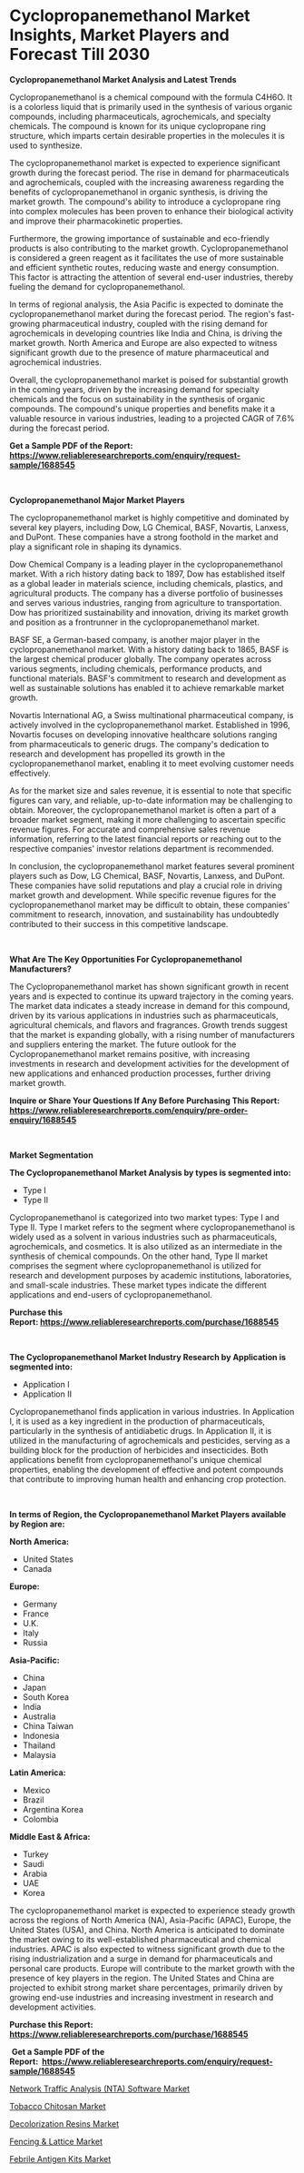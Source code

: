 <p><h1>Cyclopropanemethanol Market Insights, Market Players and Forecast Till 2030</h1></p><p><strong>Cyclopropanemethanol Market Analysis and Latest Trends</strong></p>
<p><p>Cyclopropanemethanol is a chemical compound with the formula C4H6O. It is a colorless liquid that is primarily used in the synthesis of various organic compounds, including pharmaceuticals, agrochemicals, and specialty chemicals. The compound is known for its unique cyclopropane ring structure, which imparts certain desirable properties in the molecules it is used to synthesize.</p><p>The cyclopropanemethanol market is expected to experience significant growth during the forecast period. The rise in demand for pharmaceuticals and agrochemicals, coupled with the increasing awareness regarding the benefits of cyclopropanemethanol in organic synthesis, is driving the market growth. The compound's ability to introduce a cyclopropane ring into complex molecules has been proven to enhance their biological activity and improve their pharmacokinetic properties.</p><p>Furthermore, the growing importance of sustainable and eco-friendly products is also contributing to the market growth. Cyclopropanemethanol is considered a green reagent as it facilitates the use of more sustainable and efficient synthetic routes, reducing waste and energy consumption. This factor is attracting the attention of several end-user industries, thereby fueling the demand for cyclopropanemethanol.</p><p>In terms of regional analysis, the Asia Pacific is expected to dominate the cyclopropanemethanol market during the forecast period. The region's fast-growing pharmaceutical industry, coupled with the rising demand for agrochemicals in developing countries like India and China, is driving the market growth. North America and Europe are also expected to witness significant growth due to the presence of mature pharmaceutical and agrochemical industries.</p><p>Overall, the cyclopropanemethanol market is poised for substantial growth in the coming years, driven by the increasing demand for specialty chemicals and the focus on sustainability in the synthesis of organic compounds. The compound's unique properties and benefits make it a valuable resource in various industries, leading to a projected CAGR of 7.6% during the forecast period.</p></p>
<p><strong>Get a Sample PDF of the Report:&nbsp; <a href="https://www.reliableresearchreports.com/enquiry/request-sample/1688545">https://www.reliableresearchreports.com/enquiry/request-sample/1688545</a></strong></p>
<p>&nbsp;</p>
<p><strong>Cyclopropanemethanol Major Market Players</strong></p>
<p><p>The cyclopropanemethanol market is highly competitive and dominated by several key players, including Dow, LG Chemical, BASF, Novartis, Lanxess, and DuPont. These companies have a strong foothold in the market and play a significant role in shaping its dynamics.</p><p>Dow Chemical Company is a leading player in the cyclopropanemethanol market. With a rich history dating back to 1897, Dow has established itself as a global leader in materials science, including chemicals, plastics, and agricultural products. The company has a diverse portfolio of businesses and serves various industries, ranging from agriculture to transportation. Dow has prioritized sustainability and innovation, driving its market growth and position as a frontrunner in the cyclopropanemethanol market.</p><p>BASF SE, a German-based company, is another major player in the cyclopropanemethanol market. With a history dating back to 1865, BASF is the largest chemical producer globally. The company operates across various segments, including chemicals, performance products, and functional materials. BASF's commitment to research and development as well as sustainable solutions has enabled it to achieve remarkable market growth.</p><p>Novartis International AG, a Swiss multinational pharmaceutical company, is actively involved in the cyclopropanemethanol market. Established in 1996, Novartis focuses on developing innovative healthcare solutions ranging from pharmaceuticals to generic drugs. The company's dedication to research and development has propelled its growth in the cyclopropanemethanol market, enabling it to meet evolving customer needs effectively.</p><p>As for the market size and sales revenue, it is essential to note that specific figures can vary, and reliable, up-to-date information may be challenging to obtain. Moreover, the cyclopropanemethanol market is often a part of a broader market segment, making it more challenging to ascertain specific revenue figures. For accurate and comprehensive sales revenue information, referring to the latest financial reports or reaching out to the respective companies' investor relations department is recommended.</p><p>In conclusion, the cyclopropanemethanol market features several prominent players such as Dow, LG Chemical, BASF, Novartis, Lanxess, and DuPont. These companies have solid reputations and play a crucial role in driving market growth and development. While specific revenue figures for the cyclopropanemethanol market may be difficult to obtain, these companies' commitment to research, innovation, and sustainability has undoubtedly contributed to their success in this competitive landscape.</p></p>
<p>&nbsp;</p>
<p><strong>What Are The Key Opportunities For Cyclopropanemethanol Manufacturers?</strong></p>
<p><p>The Cyclopropanemethanol market has shown significant growth in recent years and is expected to continue its upward trajectory in the coming years. The market data indicates a steady increase in demand for this compound, driven by its various applications in industries such as pharmaceuticals, agricultural chemicals, and flavors and fragrances. Growth trends suggest that the market is expanding globally, with a rising number of manufacturers and suppliers entering the market. The future outlook for the Cyclopropanemethanol market remains positive, with increasing investments in research and development activities for the development of new applications and enhanced production processes, further driving market growth.</p></p>
<p><strong>Inquire or Share Your Questions If Any Before Purchasing This Report: <a href="https://www.reliableresearchreports.com/enquiry/pre-order-enquiry/1688545">https://www.reliableresearchreports.com/enquiry/pre-order-enquiry/1688545</a></strong></p>
<p>&nbsp;</p>
<p><strong>Market Segmentation</strong></p>
<p><strong>The Cyclopropanemethanol Market Analysis by types is segmented into:</strong></p>
<p><ul><li>Type I</li><li>Type II</li></ul></p>
<p><p>Cyclopropanemethanol is categorized into two market types: Type I and Type II. Type I market refers to the segment where cyclopropanemethanol is widely used as a solvent in various industries such as pharmaceuticals, agrochemicals, and cosmetics. It is also utilized as an intermediate in the synthesis of chemical compounds. On the other hand, Type II market comprises the segment where cyclopropanemethanol is utilized for research and development purposes by academic institutions, laboratories, and small-scale industries. These market types indicate the different applications and end-users of cyclopropanemethanol.</p></p>
<p><strong>Purchase this Report:&nbsp;<a href="https://www.reliableresearchreports.com/purchase/1688545">https://www.reliableresearchreports.com/purchase/1688545</a></strong></p>
<p>&nbsp;</p>
<p><strong>The Cyclopropanemethanol Market Industry Research by Application is segmented into:</strong></p>
<p><ul><li>Application I</li><li>Application II</li></ul></p>
<p><p>Cyclopropanemethanol finds application in various industries. In Application I, it is used as a key ingredient in the production of pharmaceuticals, particularly in the synthesis of antidiabetic drugs. In Application II, it is utilized in the manufacturing of agrochemicals and pesticides, serving as a building block for the production of herbicides and insecticides. Both applications benefit from cyclopropanemethanol's unique chemical properties, enabling the development of effective and potent compounds that contribute to improving human health and enhancing crop protection.</p></p>
<p>&nbsp;</p>
<p><strong>In terms of Region, the Cyclopropanemethanol Market Players available by Region are:</strong></p>
<p>
    <p> <strong> North America: </strong>
        <ul>
            <li>United States</li>
            <li>Canada</li>
        </ul>
        </p> 
    <p> <strong> Europe: </strong>
        <ul>
            <li>Germany</li>
            <li>France</li>
            <li>U.K.</li>
            <li>Italy</li>
            <li>Russia</li>
        </ul>
        </p> 
    <p> <strong> Asia-Pacific: </strong>
        <ul>
            <li>China</li>
            <li>Japan</li>
            <li>South Korea</li>
            <li>India</li>
            <li>Australia</li>
            <li>China Taiwan</li>
            <li>Indonesia</li>
            <li>Thailand</li>
            <li>Malaysia</li>
        </ul>
        </p> 
    <p> <strong> Latin America: </strong>
        <ul>
            <li>Mexico</li>
            <li>Brazil</li>
            <li>Argentina Korea</li>
            <li>Colombia</li>
        </ul>
        </p> 
    <p> <strong> Middle East & Africa: </strong>
        <ul>
            <li>Turkey</li>
            <li>Saudi</li>
            <li>Arabia</li>
            <li>UAE</li>
            <li>Korea</li>
        </ul>
    </p>
    </p>
<p><p>The cyclopropanemethanol market is expected to experience steady growth across the regions of North America (NA), Asia-Pacific (APAC), Europe, the United States (USA), and China. North America is anticipated to dominate the market owing to its well-established pharmaceutical and chemical industries. APAC is also expected to witness significant growth due to the rising industrialization and a surge in demand for pharmaceuticals and personal care products. Europe will contribute to the market growth with the presence of key players in the region. The United States and China are projected to exhibit strong market share percentages, primarily driven by growing end-use industries and increasing investment in research and development activities.</p></p>
<p><strong>Purchase this Report: <a href="https://www.reliableresearchreports.com/purchase/1688545">https://www.reliableresearchreports.com/purchase/1688545</a></strong></p>
<p>&nbsp;<strong>Get a Sample PDF of the Report:&nbsp;&nbsp;<a href="https://www.reliableresearchreports.com/enquiry/request-sample/1688545">https://www.reliableresearchreports.com/enquiry/request-sample/1688545</a></strong></p>
<p><strong></strong></p>
<p><p><a href="https://medium.com/@marvinwalsh2023/network-traffic-analysis-nta-software-market-report-reveals-the-latest-trends-and-growth-bd8cbed4beda">Network Traffic Analysis (NTA) Software Market</a></p><p><a href="https://github.com/dringals/Market-Research-Report-List-1/blob/main/tobacco-chitosan-market.md">Tobacco Chitosan Market</a></p><p><a href="https://github.com/Paul14Anderson63/Market-Research-Report-List-1/blob/main/decolorization-resins-market.md">Decolorization Resins Market</a></p><p><a href="https://www.linkedin.com/pulse/decoding-fencing-amp-lattice-market-deep-dive-latest-trends/">Fencing & Lattice Market</a></p><p><a href="https://www.linkedin.com/pulse/febrile-antigen-kits-market-size-share-global-analysis-report/">Febrile Antigen Kits Market</a></p></p>